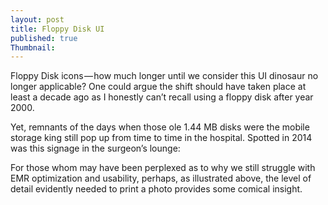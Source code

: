 ```yaml
---
layout: post
title: Floppy Disk UI
published: true
Thumbnail:
---
```


Floppy Disk icons — how much longer until we consider this UI dinosaur no longer applicable? One could argue the shift should have taken place at least a decade ago as I honestly can’t recall using a floppy disk after year 2000.

Yet, remnants of the days when those ole 1.44 MB disks were the mobile storage king still pop up from time to time in the hospital. Spotted in 2014 was this signage in the surgeon’s lounge:

<amp-img width="600" height="300" layout="responsive" src="https://cdn-images-1.medium.com/max/800/1*9Sq0uTjDFZEqh2Q4CVJSTA.png"></amp-img>

For those whom may have been perplexed as to why we still struggle with EMR optimization and usability, perhaps, as illustrated above, the level of detail evidently needed to print a photo provides some comical insight.
